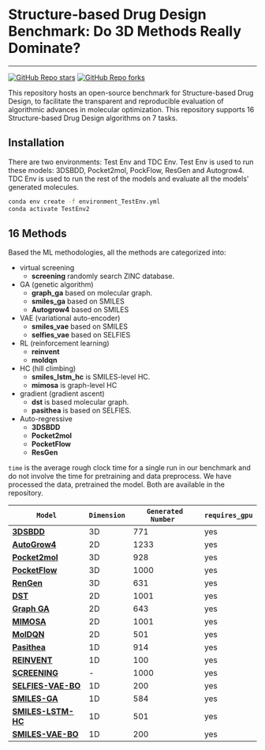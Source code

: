 # Structure-based Drug Design Benchmark: Do 3D Methods Really Dominate?

---

[![GitHub Repo stars](https://img.shields.io/github/stars/zkysfls/2024-sbdd-benchmark)](https://github.com/zkysfls/2024-sbdd-benchmark/stargazers)
[![GitHub Repo forks](https://img.shields.io/github/forks/zkysfls/2024-sbdd-benchmark)](https://github.com/zkysfls/2024-sbdd-benchmark/network/members)


This repository hosts an open-source benchmark for Structure-based Drug Design, to facilitate the transparent and reproducible evaluation of algorithmic advances in molecular optimization. This repository supports 16 Structure-based Drug Design algorithms on 7 tasks.

## Installation 

There are two environments: Test Env and TDC Env. Test Env is used to run these models: 3DSBDD, Pocket2mol, PockFlow, ResGen and Autogrow4.
TDC Env is used to run the rest of the models and evaluate all the models' generated molecules.

```bash
conda env create -f environment_TestEnv.yml
conda activate TestEnv2
```


<!-- pip install guacamol  -->
<!-- pip install networkx  -->
<!-- pip install joblib  -->



## 16 Methods


Based the ML methodologies, all the methods are categorized into: 
* virtual screening
    * **screening** randomly search ZINC database. 
* GA (genetic algorithm)
    * **graph\_ga** based on molecular graph.
    * **smiles\_ga** based on SMILES
    * **Autogrow4** based on SMILES 
* VAE (variational auto-encoder)
    * **smiles\_vae** based on SMILES
    * **selfies\_vae** based on SELFIES
* RL (reinforcement learning)
    * **reinvent** 
    * **moldqn** 
* HC (hill climbing)
    * **smiles\_lstm\_hc** is SMILES-level HC. 
    * **mimosa** is graph-level HC
* gradient (gradient ascent)
    * **dst** is based molecular graph. 
    * **pasithea** is based on SELFIES. 
* Auto-regressive
    * **3DSBDD**  
    * **Pocket2mol** 
    * **PocketFlow**
    * **ResGen** 

`time` is the average rough clock time for a single run in our benchmark and do not involve the time for pretraining and data preprocess. 
We have processed the data, pretrained the model. Both are available in the repository. 

|                  `Model`                                                                                        | `Dimension` | `Generated Number `   | `requires_gpu` |
|-----------------------------------------------------------------------------------------------------------|------------|-----------------------------------------------|---------|
| **[3DSBDD](https://arxiv.org/abs/2203.10446)**                              | 3D      |  771          |    yes     |
| **[AutoGrow4](https://jcheminf.biomedcentral.com/articles/10.1186/s13321-020-00429-4)**                        | 2D     |  1233          |   yes    |
| **[Pocket2mol](https://pubs.acs.org/doi/10.1021/acs.jcim.8b00839)**                                       | 3D     | 928          |    yes     |
| **[PocketFlow](https://arxiv.org/abs/2205.07249)**               | 3D    | 1000          |    yes    |
| **[RenGen](https://www.nature.com/articles/s42256-023-00712-7)**                                             | 3D    |  631          |    yes     |
| **[DST](https://arxiv.org/abs/2109.10469)**                      | 2D       |  1001          |    yes     |
| **[Graph GA](https://pubs.rsc.org/en/content/articlelanding/2019/sc/c8sc05372c)**                                 | 2D     | 643          |    yes    |
| **[MIMOSA](https://arxiv.org/abs/2010.02318)**                                                   | 2D     |  1001          |    yes     |
| **[MolDQN](https://arxiv.org/abs/1810.08678)**                                | 2D    |  501          |    yes    |
| **[Pasithea](https://arxiv.org/abs/2012.09712)**                                                   | 1D     |  914          |    yes     |
| **[REINVENT](https://jcheminf.biomedcentral.com/articles/10.1186/s13321-017-0235-x)**                                                  | 1D    |  100          |    yes     |
| **[SCREENING](https://arxiv.org/pdf/1802.04364.pdf)**                                                       | -   | 1000          |    yes     |
| **[SELFIES-VAE-BO](https://arxiv.org/abs/1610.02415)**                                                   | 1D   | 200          |    yes     |
| **[SMILES-GA](https://arxiv.org/abs/1804.02134)**                                                          | 1D     |  584          |    yes    |
| **[SMILES-LSTM-HC](https://arxiv.org/abs/1811.09621)**                                             | 1D     | 501          |    yes    |
| **[SMILES-VAE-BO](https://arxiv.org/abs/1610.02415)**                                                 | 1D    | 200          |    yes     |






